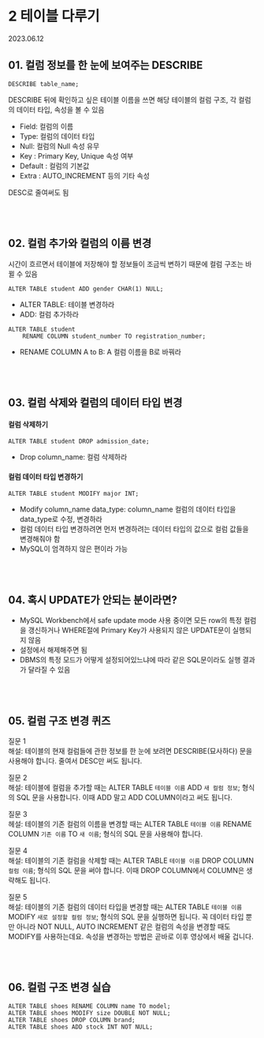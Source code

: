 # 2 테이블 다루기

2023.06.12

## 01. 컬럼 정보를 한 눈에 보여주는 DESCRIBE
```MySQL
DESCRIBE table_name;
```

DESCRIBE 뒤에 확인하고 싶은 테이블 이름을 쓰면 해당 테이블의 컬럼 구조, 각 컬럼의 데이터 타입, 속성을 볼 수 있음
- Field: 컬럼의 이름
- Type: 컬럼의 데이터 타입
- Null: 컬럼의 Null 속성 유무
- Key : Primary Key, Unique 속성 여부
- Default : 컬럼의 기본값
- Extra : AUTO_INCREMENT 등의 기타 속성

DESC로 줄여써도 됨

<br/><br/>

## 02. 컬럼 추가와 컬럼의 이름 변경
시간이 흐르면서 테이블에 저장해야 할 정보들이 조금씩 변하기 때문에 컬럼 구조는 바뀔 수 있음  

```MySQL
ALTER TABLE student ADD gender CHAR(1) NULL;
```
- ALTER TABLE: 테이블 변경하라
- ADD: 컬럼 추가하라

```MySQL
ALTER TABLE student 
    RENAME COLUMN student_number TO registration_number;
```
- RENAME COLUMN A to B: A 컬럼 이름을 B로 바꿔라

<br/><br/>

## 03. 컬럼 삭제와 컬럼의 데이터 타입 변경
#### 컬럼 삭제하기
```MySQL
ALTER TABLE student DROP admission_date;
```
- Drop column_name: 컬럼 삭제하라

#### 컬럼 데이터 타입 변경하기
```MySQL
ALTER TABLE student MODIFY major INT;
```
- Modify column_name data_type: column_name 컬럼의 데이터 타입을 data_type로 수정, 변경하라
- 컬럼 데이터 타입 변경하려면 먼저 변경하려는 데이터 타입의 값으로 컬럼 값들을 변경해줘야 함
- MySQL이 엄격하지 않은 편이라 가능

<br/><br/>

## 04. 혹시 UPDATE가 안되는 분이라면?
- MySQL Workbench에서 safe update mode 사용 중이면 모든 row의 특정 컬럼을 갱신하거나 WHERE절에 Primary Key가 사용되지 않은 UPDATE문이 실행되지 않음
- 설정에서 해제해주면 됨
- DBMS의 특정 모드가 어떻게 설정되어있느냐에 따라 같은 SQL문이라도 실행 결과가 달라질 수 있음

<br/><br/>

## 05. 컬럼 구조 변경 퀴즈

질문 1  
해설: 테이블의 현재 컬럼들에 관한 정보를 한 눈에 보려면 DESCRIBE(묘사하다) 문을 사용해야 합니다. 줄여서 DESC만 써도 됩니다.

질문 2  
해설: 테이블에 컬럼을 추가할 때는 ALTER TABLE `테이블 이름` ADD `새 컬럼 정보`; 형식의 SQL 문을 사용합니다. 이때 ADD 말고 ADD COLUMN이라고 써도 됩니다.

질문 3  
헤설: 테이블의 기존 컬럼의 이름을 변경할 때는 ALTER TABLE `테이블 이름` RENAME COLUMN `기존 이름` TO `새 이름`; 형식의 SQL 문을 사용해야 합니다. 

질문 4  
해설: 테이블의 기존 컬럼을 삭제할 때는 ALTER TABLE `테이블 이름` DROP COLUMN `컬럼 이름`; 형식의 SQL 문을 써야 합니다. 이때 DROP COLUMN에서 COLUMN은 생략해도 됩니다.

질문 5  
해설: 테이블의 기존 컬럼의 데이터 타입을 변경할 때는 ALTER TABLE `테이블 이름` MODIFY `새로 설정할 컬럼 정보`; 형식의 SQL 문을 실행하면 됩니다. 꼭 데이터 타입 뿐만 아니라 NOT NULL, AUTO INCREMENT 같은 컬럼의 속성을 변경할 때도 MODIFY를 사용하는데요. 속성을 변경하는 방법은 곧바로 이후 영상에서 배울 겁니다.

<br/><br/>

## 06. 컬럼 구조 변경 실습
```MySQL
ALTER TABLE shoes RENAME COLUMN name TO model;
ALTER TABLE shoes MODIFY size DOUBLE NOT NULL;
ALTER TABLE shoes DROP COLUMN brand;
ALTER TABLE shoes ADD stock INT NOT NULL;
```

